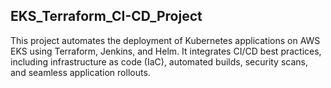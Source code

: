 ## EKS_Terraform_CI-CD_Project
This project automates the deployment of Kubernetes applications on AWS EKS using Terraform, Jenkins, and Helm. It integrates CI/CD best practices, including infrastructure as code (IaC), automated builds, security scans, and seamless application rollouts.
